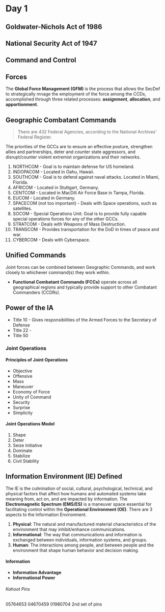 # Day 1
## Goldwater-Nichols Act of 1986
## National Security Act of 1947
## Command and Control
## Forces
The __Global Force Management (GFM)__ is the process that allows the SecDef to strategically mnage the employment of the force among the CCDs, accomplished through three related processes: __assignment__, __allocation__, and __apportionment__.
## Geographic Combatant Commands
> There are 432 Federal Agencies, according to the National Archives' Federal Register.

The priorities of the GCCs are to ensure an effective posture, strengthen allies and partnerships, deter and counter state aggressors, and disrupt/counter violent extremist organizations and their networks. 
1. NORTHCOM - Goal is to maintain defense for US homeland.
2. INDOPACOM - Located in Oahu, Hawaii.
3. SOUTHCOM - Goal is to defend against naval attacks. Located in Miami, Florida. 
4. AFRICOM - Located in Stuttgart, Germany.
5. CENTCOM - Located in MacDill Air Force Base in Tampa, Florida.
6. EUCOM - Located in Germany.
7. SPACECOM (not too important) - Deals with Space operations, such as satellites.
8. SOCOM - Special Operations Unit. Goal is to provide fully capable special operations forces for any of the other GCCs.
9. STRATCOM - Deals with Weapons of Mass Destruction.
10. TRANSCOM - Provides transportation for the DoD in times of peace and war.
11. CYBERCOM - Deals with Cyberspace.
## Unified Commands
Joint forces can be combined between Geographic Commands, and work closely to whichever command(s) they work within.
* __Functional Combatant Commands (FCCs)__ operate across all geographical regions and typically provide support to other Combatant Commanders (CCDRs).

## Power of the IA
* Title 10 - Gives responsibilities of the Armed Forces to the Secretary of Defense
* Title 22 - 
* Title 50
### Joint Operations
#### Principles of Joint Operations
* Objective
* Offensive
* Mass
* Maneuver
* Economy of Force
* Unity of Command
* Security
* Surprise
* Simplicity

#### Joint Operations Model
1. Shape
2. Deter
3. Seize Initiative
4. Dominate
5. Stabilize
6. Civil Stability

## Information Environment (IE) Defined
The IE is the culmination of social, cultural, psychological, technical, and physical factors that affect how humans and automated systems take meaning from, act on, and are impacted by information. The __Electromagnetic Spectrum (EMS/ES)__ is a maneuver space essential for facilitating control within the __Operational Environment (OE)__. There are 3 aspects to the Information Environment. 
1. __Physical__: The natural and manufactured material characteristics of the environment that may inhibit/enhance communications.
2. __Informational__: The way that communications and information is exchanged between individuals, information systems, and groups.
3. __Human__: The interactions among people, and between people and the environment that shape human behavior and decision making.

#### Information
* __Information Advantage__
* __Informational Power__
###### Kahoot Pins
05764653
04670459
01980704
2nd set of pins
